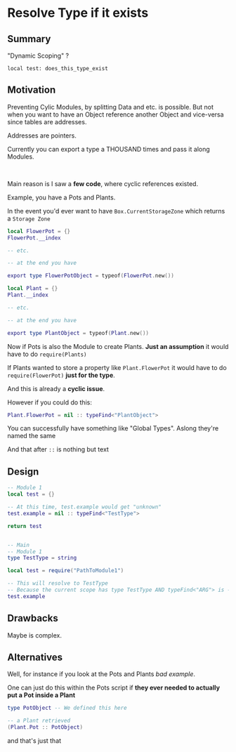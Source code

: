 # Resolve Type if it exists

## Summary

"Dynamic Scoping" ?

``local test: does_this_type_exist``

## Motivation

Preventing Cylic Modules, by splitting Data and etc. is possible.
But not when you want to have an Object reference another Object and vice-versa since tables are addresses.

Addresses are pointers.

Currently you can export a type a THOUSAND times and pass it along Modules.

&nbsp;

Main reason is I saw a **few code**, where cyclic references existed.

Example, you have a Pots and Plants.

In the event you'd ever want to have ``Box.CurrentStorageZone`` which returns a ``Storage Zone``

```lua
local FlowerPot = {}
FlowerPot.__index

-- etc.

-- at the end you have

export type FlowerPotObject = typeof(FlowerPot.new())
```

```lua
local Plant = {}
Plant.__index

-- etc.

-- at the end you have

export type PlantObject = typeof(Plant.new())
```


Now if Pots is also the Module to create Plants. **Just an assumption** it would have to do ``require(Plants)``

If Plants wanted to store a property like ``Plant.FlowerPot`` it would have to do ``require(FlowerPot)`` **just for the type**.

And this is already a **cyclic issue**.

However if you could do this:
```lua
Plant.FlowerPot = nil :: typeFind<"PlantObject">
```

You can successfully have something like "Global Types". Aslong they're named the same

And that after ``::`` is nothing but text


## Design

```lua
-- Module 1
local test = {}

-- At this time, test.example would get "unknown"
test.example = nil :: typeFind<"TestType">

return test


-- Main
-- Module 1
type TestType = string

local test = require("PathToModule1")

-- This will resolve to TestType
-- Because the current scope has type TestType AND typeFind<"ARG"> is -> type "ARG"
test.example
```


## Drawbacks

Maybe is complex.

## Alternatives

Well, for instance if you look at the Pots and Plants _bad example_.

One can just do this within the Pots script if **they ever needed to actually put a Pot inside a Plant**

```lua
type PotObject -- We defined this here

-- a Plant retrieved
(Plant.Pot :: PotObject)
```

and that's just that
